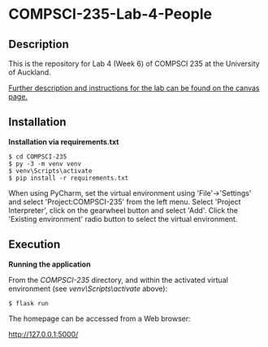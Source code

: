 # COMPSCI-235-Lab-4-People

## Description

This is the repository for Lab 4 (Week 6) of COMPSCI 235 at the University of Auckland.

<a href="https://canvas.auckland.ac.nz/courses/60516/pages/lab-4-week-6-config-templates-blueprints-wtforms?module_item_id=1258645">Further description and instructions for the lab can be found on the canvas page.</a>

## Installation

**Installation via requirements.txt**

```shell
$ cd COMPSCI-235
$ py -3 -m venv venv
$ venv\Scripts\activate
$ pip install -r requirements.txt
```

When using PyCharm, set the virtual environment using 'File'->'Settings' and select 'Project:COMPSCI-235' from the left menu. Select 'Project Interpreter', click on the gearwheel button and select 'Add'. Click the 'Existing environment' radio button to select the virtual environment. 

## Execution

**Running the application**

From the *COMPSCI-235* directory, and within the activated virtual environment (see *venv\Scripts\activate* above):

````shell
$ flask run
```` 

The homepage can be accessed from a Web browser:

http://127.0.0.1:5000/

 
